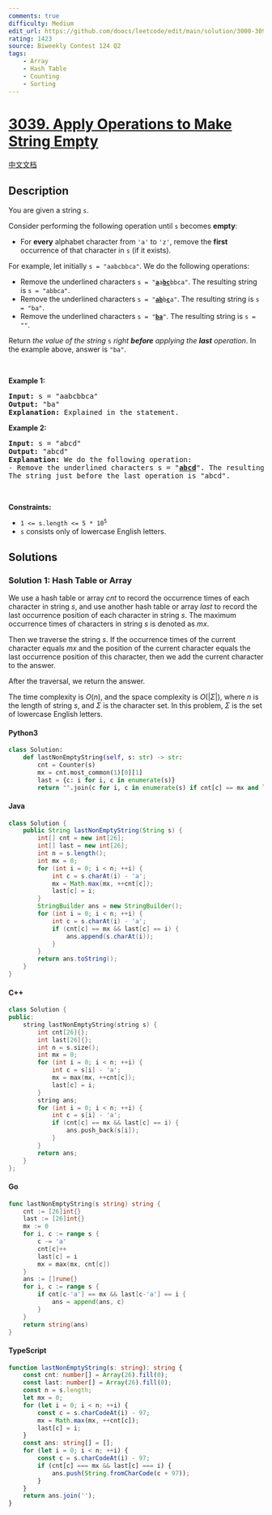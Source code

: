 ```yaml
---
comments: true
difficulty: Medium
edit_url: https://github.com/doocs/leetcode/edit/main/solution/3000-3099/3039.Apply%20Operations%20to%20Make%20String%20Empty/README_EN.md
rating: 1423
source: Biweekly Contest 124 Q2
tags:
    - Array
    - Hash Table
    - Counting
    - Sorting
---
```


<!-- problem:start -->

# [3039. Apply Operations to Make String Empty](https://leetcode.com/problems/apply-operations-to-make-string-empty)

[中文文档](/solution/3000-3099/3039.Apply%20Operations%20to%20Make%20String%20Empty/README.md)

## Description

<!-- description:start -->

<p>You are given a string <code>s</code>.</p>

<p>Consider performing the following operation until <code>s</code> becomes <strong>empty</strong>:</p>

<ul>
	<li>For <strong>every</strong> alphabet character from <code>&#39;a&#39;</code> to <code>&#39;z&#39;</code>, remove the <strong>first</strong> occurrence of that character in <code>s</code> (if it exists).</li>
</ul>

<p>For example, let initially <code>s = &quot;aabcbbca&quot;</code>. We do the following operations:</p>

<ul>
	<li>Remove the underlined characters <code>s = &quot;<u><strong>a</strong></u>a<strong><u>bc</u></strong>bbca&quot;</code>. The resulting string is <code>s = &quot;abbca&quot;</code>.</li>
	<li>Remove the underlined characters <code>s = &quot;<u><strong>ab</strong></u>b<u><strong>c</strong></u>a&quot;</code>. The resulting string is <code>s = &quot;ba&quot;</code>.</li>
	<li>Remove the underlined characters <code>s = &quot;<u><strong>ba</strong></u>&quot;</code>. The resulting string is <code>s = &quot;&quot;</code>.</li>
</ul>

<p>Return <em>the value of the string </em><code>s</code><em> right <strong>before</strong> applying the <strong>last</strong> operation</em>. In the example above, answer is <code>&quot;ba&quot;</code>.</p>

<p>&nbsp;</p>
<p><strong class="example">Example 1:</strong></p>

<pre>
<strong>Input:</strong> s = &quot;aabcbbca&quot;
<strong>Output:</strong> &quot;ba&quot;
<strong>Explanation:</strong> Explained in the statement.
</pre>

<p><strong class="example">Example 2:</strong></p>

<pre>
<strong>Input:</strong> s = &quot;abcd&quot;
<strong>Output:</strong> &quot;abcd&quot;
<strong>Explanation:</strong> We do the following operation:
- Remove the underlined characters s = &quot;<u><strong>abcd</strong></u>&quot;. The resulting string is s = &quot;&quot;.
The string just before the last operation is &quot;abcd&quot;.
</pre>

<p>&nbsp;</p>
<p><strong>Constraints:</strong></p>

<ul>
	<li><code>1 &lt;= s.length &lt;= 5 * 10<sup>5</sup></code></li>
	<li><code>s</code> consists only of lowercase English letters.</li>
</ul>

<!-- description:end -->

## Solutions

<!-- solution:start -->

### Solution 1: Hash Table or Array

We use a hash table or array $cnt$ to record the occurrence times of each character in string $s$, and use another hash table or array $last$ to record the last occurrence position of each character in string $s$. The maximum occurrence times of characters in string $s$ is denoted as $mx$.

Then we traverse the string $s$. If the occurrence times of the current character equals $mx$ and the position of the current character equals the last occurrence position of this character, then we add the current character to the answer.

After the traversal, we return the answer.

The time complexity is $O(n)$, and the space complexity is $O(|\Sigma|)$, where $n$ is the length of string $s$, and $\Sigma$ is the character set. In this problem, $\Sigma$ is the set of lowercase English letters.

<!-- tabs:start -->

#### Python3

```python
class Solution:
    def lastNonEmptyString(self, s: str) -> str:
        cnt = Counter(s)
        mx = cnt.most_common(1)[0][1]
        last = {c: i for i, c in enumerate(s)}
        return "".join(c for i, c in enumerate(s) if cnt[c] == mx and last[c] == i)
```

#### Java

```java
class Solution {
    public String lastNonEmptyString(String s) {
        int[] cnt = new int[26];
        int[] last = new int[26];
        int n = s.length();
        int mx = 0;
        for (int i = 0; i < n; ++i) {
            int c = s.charAt(i) - 'a';
            mx = Math.max(mx, ++cnt[c]);
            last[c] = i;
        }
        StringBuilder ans = new StringBuilder();
        for (int i = 0; i < n; ++i) {
            int c = s.charAt(i) - 'a';
            if (cnt[c] == mx && last[c] == i) {
                ans.append(s.charAt(i));
            }
        }
        return ans.toString();
    }
}
```

#### C++

```cpp
class Solution {
public:
    string lastNonEmptyString(string s) {
        int cnt[26]{};
        int last[26]{};
        int n = s.size();
        int mx = 0;
        for (int i = 0; i < n; ++i) {
            int c = s[i] - 'a';
            mx = max(mx, ++cnt[c]);
            last[c] = i;
        }
        string ans;
        for (int i = 0; i < n; ++i) {
            int c = s[i] - 'a';
            if (cnt[c] == mx && last[c] == i) {
                ans.push_back(s[i]);
            }
        }
        return ans;
    }
};
```

#### Go

```go
func lastNonEmptyString(s string) string {
	cnt := [26]int{}
	last := [26]int{}
	mx := 0
	for i, c := range s {
		c -= 'a'
		cnt[c]++
		last[c] = i
		mx = max(mx, cnt[c])
	}
	ans := []rune{}
	for i, c := range s {
		if cnt[c-'a'] == mx && last[c-'a'] == i {
			ans = append(ans, c)
		}
	}
	return string(ans)
}
```

#### TypeScript

```ts
function lastNonEmptyString(s: string): string {
    const cnt: number[] = Array(26).fill(0);
    const last: number[] = Array(26).fill(0);
    const n = s.length;
    let mx = 0;
    for (let i = 0; i < n; ++i) {
        const c = s.charCodeAt(i) - 97;
        mx = Math.max(mx, ++cnt[c]);
        last[c] = i;
    }
    const ans: string[] = [];
    for (let i = 0; i < n; ++i) {
        const c = s.charCodeAt(i) - 97;
        if (cnt[c] === mx && last[c] === i) {
            ans.push(String.fromCharCode(c + 97));
        }
    }
    return ans.join('');
}
```

<!-- tabs:end -->

<!-- solution:end -->

<!-- problem:end -->
